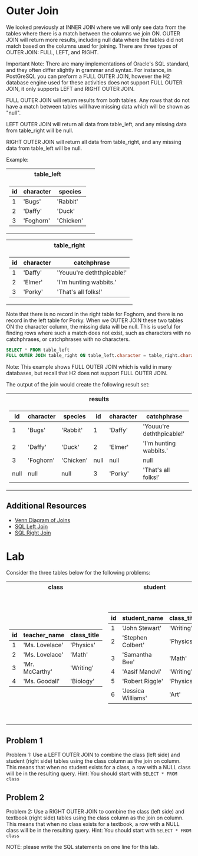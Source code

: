 # Outer Join
We looked previously at INNER JOIN where we will only see data from the tables where there is a match between the
columns we join ON. OUTER JOIN will return more results, including null data where the tables did not match based
on the columns used for joining. There are three types of OUTER JOIN: FULL, LEFT, and RIGHT.

Important Note: There are many implementations of Oracle's SQL standard, and they often differ slightly in grammar
and syntax. For instance, in PostGreSQL you can preform a FULL OUTER JOIN, however the H2 database engine used for
these activities does not support FULL OUTER JOIN, it only supports LEFT and RIGHT OUTER JOIN.

FULL OUTER JOIN will return results from both tables. Any rows that do not have a match between tables will have
missing data which will be shown as "null".

LEFT OUTER JOIN will return all data from table_left, and any missing data from table_right will be null.

RIGHT OUTER JOIN will return all data from table_right, and any missing data from table_left will be null.

Example:

<table>
<tr><th> table_left  </th></tr>
<tr><td>

| id | character |  species  |   
| -- | --------- | --------- |     
|1   |'Bugs'     |'Rabbit'   |     
|2   |'Daffy'    |'Duck'     |     
|3   |'Foghorn'  |'Chicken'  |

</td><td></tr></table>
<table></th><th> table_right </th></tr>
<tr><td>

| id | character | catchphrase |
| -- | ----------------- | --------- |
|1   |'Daffy' |'Youuu're deththpicable!'  |
|2   |'Elmer' |'I'm hunting wabbits.' |
|3   |'Porky' |'That's all folks!' |

</td></tr> </table>

Note that there is no record in the right table for Foghorn, and there is no record in the left table for
Porky. When we OUTER JOIN these two tables ON the character column, the missing data will be null. This is useful for finding rows where such a match does not exist, such as characters with no catchphrases, or catchphrases with no characters.

```SQL
SELECT * FROM table_left
FULL OUTER JOIN table_right ON table_left.character = table_right.character
```

Note: This example shows FULL OUTER JOIN which is valid in many databases, but recall that H2 does not support FULL 
OUTER JOIN. 

The output of the join would create the following result set:

<table><tr><th> results </th></tr><tr><td>

|  id  | character |  species  |  id  | character |        catchphrase        |
| ---- | --------------- | ---------- | ----- |-------------------|----------|
|1     |'Bugs'     |'Rabbit'   |1     |'Daffy'    |'Youuu're deththpicable!'  |
|2     |'Daffy'    |'Duck'     |2     |'Elmer'    |'I'm hunting wabbits.'     |
|3     |'Foghorn'  |'Chicken'  |null  |null       |null                       |
|null  |null       |null       |3     |'Porky'    |'That's all folks!'        |

</td></tr></table>

## Additional Resources
 - [Venn Diagram of Joins](https://stackoverflow.com/questions/13997365/sql-joins-as-venn-diagram)
 - [SQL Left Join](https://www.w3schools.com/sql/sql_join_left.asp)
 - [SQL Right Join](https://www.w3schools.com/sql/sql_join_right.asp)

# Lab
Consider the three tables below for the following problems:

<table>
<tr><th> class   </th><th> student </th><th> textbook </th></tr>
<tr><td>

| id |teacher_name   |class_title|   
| -- | ------------- | --------- |     
|1   |'Ms. Lovelace' |'Physics'  |   
|2   |'Ms. Lovelace' |'Math'     |
|3   |'Mr. McCarthy' |'Writing'  |
|4   |'Ms. Goodall'  |'Biology'  |

</td><td>

| id | student_name      |class_title|
| -- | ----------------- | --------- |
|1   |'John Stewart'     |'Writing'  |
|2   |'Stephen Colbert'  |'Physics'  |
|3   |'Samantha Bee'     |'Math'     |
|4   |'Aasif Mandvi'     |'Writing'  |
|5   |'Robert Riggle'    |'Physics'  |
|6   |'Jessica Williams' |'Art'      |

</td><td>

| id |class_title|              textbook_title        |
| -- | ----------------- | --------- |
|1   |'Physics'  |'Motion 101'                        |
|2   |'Math'     |'What Even Is Modulus Anyway?'      |
|3   |'Biology'  |'Lions, Tigers, and Organs 5th ed'  |
|4   |'Writing'  |'The Story Circle Workbook'         |
|5   |'Art'      |'Teenage Mutant Ninja Turtles #10'  |

</td></tr> </table>

## Problem 1
Problem 1: Use a LEFT OUTER JOIN to combine the class (left side) and student (right side) tables using the class column as the join on column. This means that when no student exists for a class, a row with a NULL class will be in the resulting query. Hint: You should start with `SELECT * FROM class`

## Problem 2
Problem 2: Use a RIGHT OUTER JOIN to combine the class (left side) and textbook (right side) tables using the class column as the join on column. This means that when no class exists for a textbook, a row with a NULL class will be in the resulting query. Hint: You should start with `SELECT * FROM class`


NOTE: please write the SQL statements on one line for this lab.
